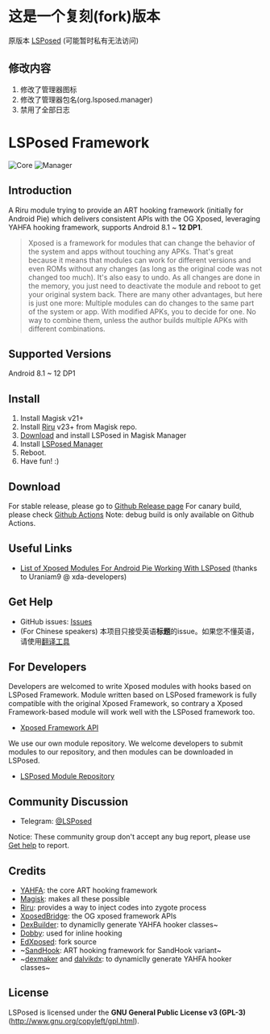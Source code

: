# 这是一个复刻(fork)版本

原版本 [LSPosed](https://github.com/LSPosed/LSPosed) (可能暂时私有无法访问)

## 修改内容

1. 修改了管理器图标
2. 修改了管理器包名(org.lsposed.manager)
3. 禁用了全部日志



# LSPosed Framework

![Core](https://github.com/naicfeng/LSPosed/workflows/Core/badge.svg) ![Manager](https://github.com/naicfeng/LSPosed/workflows/Manager/badge.svg)

## Introduction 

A Riru module trying to provide an ART hooking framework (initially for Android Pie) which delivers consistent APIs with the OG Xposed, leveraging YAHFA hooking framework, supports Android 8.1 ~ **12 DP1**.

> Xposed is a framework for modules that can change the behavior of the system and apps without touching any APKs. That's great because it means that modules can work for different versions and even ROMs without any changes (as long as the original code was not changed too much). It's also easy to undo. As all changes are done in the memory, you just need to deactivate the module and reboot to get your original system back. There are many other advantages, but here is just one more: Multiple modules can do changes to the same part of the system or app. With modified APKs, you to decide for one. No way to combine them, unless the author builds multiple APKs with different combinations.

## Supported Versions

Android 8.1 ~ 12 DP1

## Install

1. Install Magisk v21+
2. Install [Riru](https://github.com/RikkaApps/Riru/releases) v23+ from Magisk repo.
3. [Download](#download) and install LSPosed in Magisk Manager
4. Install [LSPosed Manager](https://github.com/naicfeng/LSPosed/releases)
5. Reboot.
6. Have fun! :)

## Download

For stable release, please go to [Github Release page](https://github.com/naicfeng/LSPosed/releases)
For canary build, please check [Github Actions](https://github.com/naicfeng/LSPosed/actions)
Note: debug build is only available on Github Actions. 

## Useful Links

- [List of Xposed Modules For Android Pie Working With LSPosed](https://forum.xda-developers.com/xposed/list-xposed-modules-android-pie-ed-t3892768) (thanks to Uraniam9 @ xda-developers)

## Get Help

- GitHub issues: [Issues](https://github.com/LSPosed/LSPosed/issues/)
- (For Chinese speakers) 本项目只接受英语**标题**的issue。如果您不懂英语，请使用[翻译工具](https://www.deepl.com/zh/translator)

## For Developers

Developers are welcomed to write Xposed modules with hooks based on LSPosed Framework. Module written based on LSPosed framework is fully compatible with the original Xposed Framework, so contrary a Xposed Framework-based module will work well with the LSPosed framework too.

- [Xposed Framework API](https://api.xposed.info/)

We use our own module repository. We welcome developers to submit modules to our repository, and then modules can be downloaded in LSPosed.

- [LSPosed Module Repository](https://github.com/Xposed-Modules-Repo)

## Community Discussion

- Telegram: [@LSPosed](http://t.me/LSPosed)

Notice: These community group don't accept any bug report, please use [Get help](#get-help) to report.

## Credits 

- [YAHFA](https://github.com/rk700/YAHFA): the core ART hooking framework
- [Magisk](https://github.com/topjohnwu/Magisk/): makes all these possible
- [Riru](https://github.com/RikkaApps/Riru): provides a way to inject codes into zygote process
- [XposedBridge](https://github.com/rovo89/XposedBridge): the OG xposed framework APIs
- [DexBuilder](https://github.com/LSPosed/DexBuilder): to dynamiclly generate YAHFA hooker classes~
- [Dobby](https://github.com/jmpews/Dobby): used for inline hooking
- [EdXposed](https://github.com/ElderDrivers/EdXposed): fork source
- ~[SandHook](https://github.com/ganyao114/SandHook/): ART hooking framework for SandHook variant~
- ~[dexmaker](https://github.com/linkedin/dexmaker) and [dalvikdx](https://github.com/JakeWharton/dalvik-dx): to dynamiclly generate YAHFA hooker classes~

## License

LSPosed is licensed under the **GNU General Public License v3 (GPL-3)** (http://www.gnu.org/copyleft/gpl.html).
